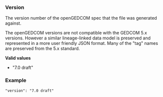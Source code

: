 ### Version
The version number of the openGEDCOM spec that the file was generated against.

The openGEDCOM versions are not compatible with the GEDCOM 5.x versions. However a similar lineage-linked data model is preserved and represented in a more user friendly JSON format. Many of the "tag" names are preserved from the 5.x standard.

**Valid values**
* "7.0 draft"

### Example
```
"version": "7.0 draft"
```